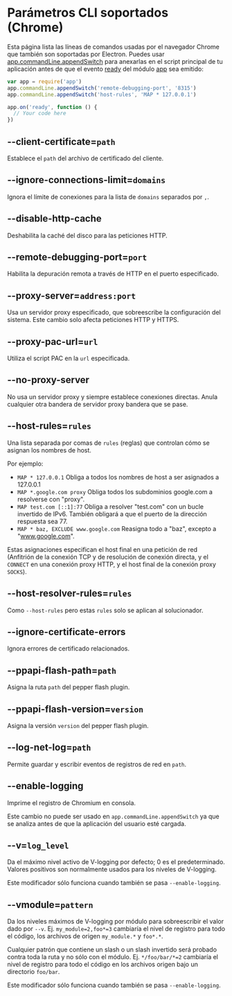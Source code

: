 # Parámetros CLI soportados (Chrome)

Esta página lista las líneas de comandos usadas por el navegador Chrome que también son
soportadas por Electron. Puedes usar [app.commandLine.appendSwitch][append-switch] para
anexarlas en el script principal de tu aplicación antes de que el evento [ready][ready] del
módulo [app][app] sea emitido:

```javascript
var app = require('app')
app.commandLine.appendSwitch('remote-debugging-port', '8315')
app.commandLine.appendSwitch('host-rules', 'MAP * 127.0.0.1')

app.on('ready', function () {
  // Your code here
})
```

## --client-certificate=`path`

Establece el `path` del archivo de certificado del cliente.

## --ignore-connections-limit=`domains`

Ignora el límite de conexiones para la lista de `domains` separados por `,`.

## --disable-http-cache

Deshabilita la caché del disco para las peticiones HTTP.

## --remote-debugging-port=`port`

Habilita la depuración remota a través de HTTP en el puerto especificado.

## --proxy-server=`address:port`

Usa un servidor proxy especificado, que sobreescribe la configuración del sistema.
Este cambio solo afecta peticiones HTTP y HTTPS.

## --proxy-pac-url=`url`

Utiliza el script PAC en la `url` especificada.

## --no-proxy-server

No usa un servidor proxy y siempre establece conexiones directas. Anula cualquier
otra bandera de servidor proxy bandera que se pase.

## --host-rules=`rules`

Una lista separada por comas de `rules` (reglas) que controlan cómo se asignan los
nombres de host.

Por ejemplo:

* `MAP * 127.0.0.1` Obliga a todos los nombres de host a ser asignados a 127.0.0.1
* `MAP *.google.com proxy` Obliga todos los subdominios google.com a resolverse con
  "proxy".
* `MAP test.com [::1]:77` Obliga a  resolver "test.com" con un bucle invertido de IPv6.
  También obligará a que el puerto de la dirección respuesta sea 77.
* `MAP * baz, EXCLUDE www.google.com` Reasigna todo a "baz", excepto a "www.google.com".

Estas asignaciones especifican el host final en una petición de red (Anfitrión de la conexión TCP
y de resolución de conexión directa, y el `CONNECT` en una conexión proxy HTTP, y el host final de
la conexión proxy `SOCKS`).

## --host-resolver-rules=`rules`

Como `--host-rules` pero estas `rules` solo se aplican al solucionador.

[app]: app.md
[append-switch]: app.md#appcommandlineappendswitchswitch-value
[ready]: app.md#event-ready

## --ignore-certificate-errors

Ignora errores de certificado relacionados.

## --ppapi-flash-path=`path`

Asigna la ruta `path` del pepper flash plugin.

## --ppapi-flash-version=`version`

Asigna la versión `version` del pepper flash plugin.

## --log-net-log=`path`

Permite guardar y escribir eventos de registros de red en `path`.

## --enable-logging

Imprime el registro de Chromium en consola.

Este cambio no puede ser usado en `app.commandLine.appendSwitch` ya que se analiza antes de que la
aplicación del usuario esté cargada.

## --v=`log_level`

Da el máximo nivel activo de V-logging por defecto; 0 es el predeterminado. Valores positivos
son normalmente usados para los niveles de V-logging.

Este modificador sólo funciona cuando también se pasa `--enable-logging`.

## --vmodule=`pattern`

Da los niveles máximos de V-logging por módulo para sobreescribir el valor dado por
`--v`. Ej. `my_module=2,foo*=3` cambiaría el nivel de registro para todo el código,
los archivos de origen `my_module.*` y `foo*.*`.

Cualquier patrón que contiene un slash o un slash invertido será probado contra toda la ruta
y no sólo con el módulo. Ej. `*/foo/bar/*=2` cambiaría el nivel de registro para todo el código
en los archivos origen bajo un directorio `foo/bar`.

Este modificador sólo funciona cuando también se pasa `--enable-logging`.
